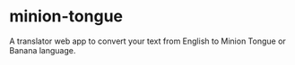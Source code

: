 # minion-tongue
A translator web app to convert your text from English to Minion Tongue or Banana language.
